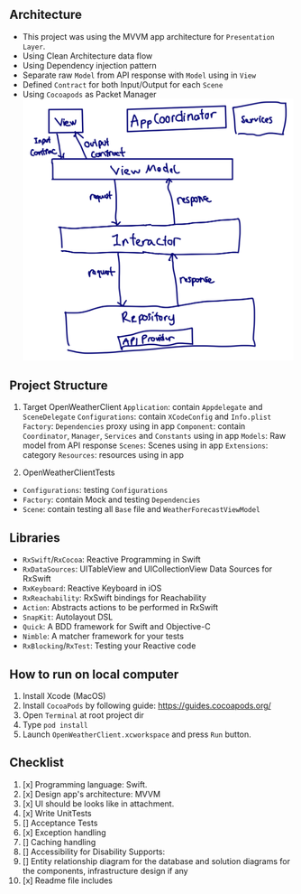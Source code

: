 
## Architecture
- This project was using the MVVM app architecture for `Presentation Layer`.
- Using Clean Architecture data flow
- Using Dependency injection pattern  
- Separate raw `Model` from API response with `Model` using in `View`
- Defined `Contract` for both Input/Output for each `Scene`
- Using `Cocoapods` as Packet Manager
![Architecture](Architecture.png)

## Project Structure
1. Target OpenWeatherClient
`Application`: contain `Appdelegate` and `SceneDelegate`
`Configurations`: contain `XCodeConfig` and `Info.plist`
`Factory`: `Dependencies` proxy using in app
`Component`: contain `Coordinator`, `Manager`, `Services` and `Constants` using in app
`Models`: Raw model from API response
`Scenes`: Scenes using in app
`Extensions`: category
`Resources`: resources using in app

2. OpenWeatherClientTests
- `Configurations`: testing `Configurations`
- `Factory`: contain Mock and testing `Dependencies`
- `Scene`: contain testing all `Base` file and `WeatherForecastViewModel`

## Libraries
- `RxSwift`/`RxCocoa`: Reactive Programming in Swift
- `RxDataSources`: UITableView and UICollectionView Data Sources for RxSwift
- `RxKeyboard`: Reactive Keyboard in iOS
- `RxReachability`: RxSwift bindings for Reachability
- `Action`: Abstracts actions to be performed in RxSwift
- `SnapKit`: Autolayout DSL
- `Quick`: A BDD framework for Swift and Objective-C
- `Nimble`: A matcher framework for your tests
- `RxBlocking`/`RxTest`: Testing your Reactive code


## How to run on local computer
1. Install Xcode (MacOS)
1. Install `CocoaPods` by following guide: https://guides.cocoapods.org/
2. Open `Terminal` at root project dir
3. Type `pod install`
4. Launch `OpenWeatherClient.xcworkspace` and press `Run` button.

## Checklist
1. [x] Programming language: Swift.
2. [x] Design app's architecture: MVVM
3. [x] UI should be looks like in attachment.
4. [x] Write UnitTests
5. [] Acceptance Tests
6. [x] Exception handling
7. [] Caching handling
8. [] Accessibility for Disability Supports:
9. [] Entity relationship diagram for the database and solution diagrams for the components, infrastructure design if any
10. [x] Readme file includes
 
